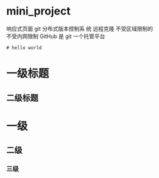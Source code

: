 # mini_project
响应式页面
git 分布式版本控制系 统    远程克隆
        不受区域限制的  
        不受内网限制
        GitHub 是 git 一个托管平台

    # hello world

一级标题
========

二级标题
------

# 一级
## 二级
### 三级